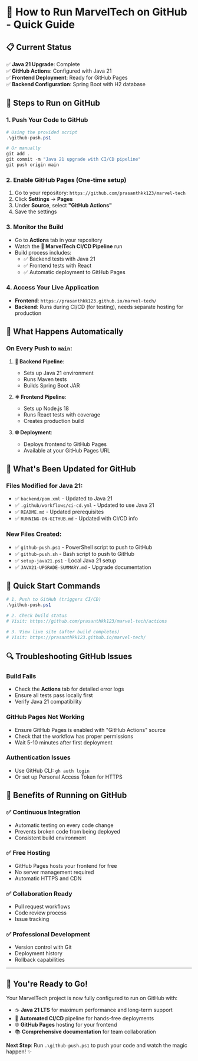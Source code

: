 # 🚀 How to Run MarvelTech on GitHub - Quick Guide

## 📋 Current Status
✅ **Java 21 Upgrade**: Complete  
✅ **GitHub Actions**: Configured with Java 21  
✅ **Frontend Deployment**: Ready for GitHub Pages  
✅ **Backend Configuration**: Spring Boot with H2 database  

## 🚀 Steps to Run on GitHub

### 1. **Push Your Code to GitHub**
```powershell
# Using the provided script
.\github-push.ps1

# Or manually
git add .
git commit -m "Java 21 upgrade with CI/CD pipeline"
git push origin main
```

### 2. **Enable GitHub Pages** (One-time setup)
1. Go to your repository: `https://github.com/prasanthkk123/marvel-tech`
2. Click **Settings** → **Pages**
3. Under **Source**, select **"GitHub Actions"**
4. Save the settings

### 3. **Monitor the Build**
- Go to **Actions** tab in your repository
- Watch the **🚀 MarvelTech CI/CD Pipeline** run
- Build process includes:
  - ✅ Backend tests with Java 21
  - ✅ Frontend tests with React
  - ✅ Automatic deployment to GitHub Pages

### 4. **Access Your Live Application**
- **Frontend**: `https://prasanthkk123.github.io/marvel-tech/`
- **Backend**: Runs during CI/CD (for testing), needs separate hosting for production

## 🤖 What Happens Automatically

### On Every Push to `main`:
1. **🔧 Backend Pipeline**:
   - Sets up Java 21 environment
   - Runs Maven tests
   - Builds Spring Boot JAR

2. **⚛️ Frontend Pipeline**:
   - Sets up Node.js 18
   - Runs React tests with coverage
   - Creates production build

3. **🌐 Deployment**:
   - Deploys frontend to GitHub Pages
   - Available at your GitHub Pages URL

## 📁 What's Been Updated for GitHub

### Files Modified for Java 21:
- ✅ `backend/pom.xml` - Updated to Java 21
- ✅ `.github/workflows/ci-cd.yml` - Updated to use Java 21
- ✅ `README.md` - Updated prerequisites
- ✅ `RUNNING-ON-GITHUB.md` - Updated with CI/CD info

### New Files Created:
- ✅ `github-push.ps1` - PowerShell script to push to GitHub
- ✅ `github-push.sh` - Bash script to push to GitHub
- ✅ `setup-java21.ps1` - Local Java 21 setup
- ✅ `JAVA21-UPGRADE-SUMMARY.md` - Upgrade documentation

## 🎯 Quick Start Commands

```powershell
# 1. Push to GitHub (triggers CI/CD)
.\github-push.ps1

# 2. Check build status
# Visit: https://github.com/prasanthkk123/marvel-tech/actions

# 3. View live site (after build completes)
# Visit: https://prasanthkk123.github.io/marvel-tech/
```

## 🔍 Troubleshooting GitHub Issues

### Build Fails
- Check the **Actions** tab for detailed error logs
- Ensure all tests pass locally first
- Verify Java 21 compatibility

### GitHub Pages Not Working
- Ensure GitHub Pages is enabled with "GitHub Actions" source
- Check that the workflow has proper permissions
- Wait 5-10 minutes after first deployment

### Authentication Issues
- Use GitHub CLI: `gh auth login`
- Or set up Personal Access Token for HTTPS

## 🌟 Benefits of Running on GitHub

### ✅ **Continuous Integration**
- Automatic testing on every code change
- Prevents broken code from being deployed
- Consistent build environment

### ✅ **Free Hosting**
- GitHub Pages hosts your frontend for free
- No server management required
- Automatic HTTPS and CDN

### ✅ **Collaboration Ready**
- Pull request workflows
- Code review process
- Issue tracking

### ✅ **Professional Development**
- Version control with Git
- Deployment history
- Rollback capabilities

---

## 🎉 You're Ready to Go!

Your MarvelTech project is now fully configured to run on GitHub with:
- ☕ **Java 21 LTS** for maximum performance and long-term support
- 🤖 **Automated CI/CD** pipeline for hands-free deployments  
- 🌐 **GitHub Pages** hosting for your frontend
- 📚 **Comprehensive documentation** for team collaboration

**Next Step**: Run `.\github-push.ps1` to push your code and watch the magic happen! ✨